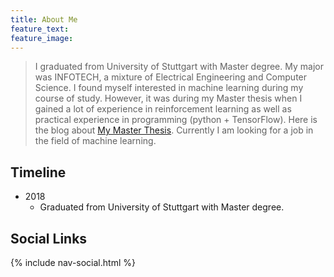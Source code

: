 ```yaml
---
title: About Me
feature_text: 
feature_image: 
---
```


> I graduated from University of Stuttgart with Master degree. My major was INFOTECH, a mixture of Electrical Engineering and Computer Science. I found myself interested in machine learning during my course of study. However, it was during my Master thesis when I gained a lot of experience in reinforcement learning as well as practical experience in programming (python + TensorFlow). Here is the blog about [My Master Thesis](https://zhenkaishou.github.io/my-site/misc/2018/12/18/My-Master-Thesis/). Currently I am looking for a job in the field of machine learning.

## Timeline
- 2018
  - Graduated from University of Stuttgart with Master degree.

## Social Links
{% include nav-social.html %}
